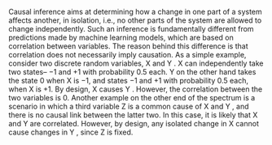 Causal inference aims at determining how a change in one part of a system affects another,
in isolation, i.e., no other parts of the system are allowed to change independently. Such
an inference is fundamentally different from predictions made by machine learning models,
which are based on correlation between variables. The reason behind this difference is
that correlation does not necessarily imply causation. As a simple example, consider two
discrete random variables, X and Y . X can independently take two states– −1 and +1
with probability 0.5 each. Y on the other hand takes the state 0 when X is −1, and states
−1 and +1 with probability 0.5 each, when X is +1. By design, X causes Y . However,
the correlation between the two variables is 0. Another example on the other end of the
spectrum is a scenario in which a third variable Z is a common cause of X and Y , and
there is no causal link between the latter two. In this case, it is likely that X and Y are
correlated. However, by design, any isolated change in X cannot cause changes in Y , since
Z is fixed.